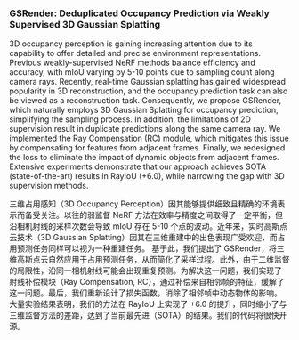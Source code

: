 ### GSRender: Deduplicated Occupancy Prediction via Weakly Supervised 3D Gaussian Splatting

3D occupancy perception is gaining increasing attention due to its capability to offer detailed and precise environment representations. Previous weakly-supervised NeRF methods balance efficiency and accuracy, with mIoU varying by 5-10 points due to sampling count along camera rays. Recently, real-time Gaussian splatting has gained widespread popularity in 3D reconstruction, and the occupancy prediction task can also be viewed as a reconstruction task. Consequently, we propose GSRender, which naturally employs 3D Gaussian Splatting for occupancy prediction, simplifying the sampling process. In addition, the limitations of 2D supervision result in duplicate predictions along the same camera ray. We implemented the Ray Compensation (RC) module, which mitigates this issue by compensating for features from adjacent frames. Finally, we redesigned the loss to eliminate the impact of dynamic objects from adjacent frames. Extensive experiments demonstrate that our approach achieves SOTA (state-of-the-art) results in RayIoU (+6.0), while narrowing the gap with 3D supervision methods.

三维占用感知（3D Occupancy Perception）因其能够提供细致且精确的环境表示而备受关注。以往的弱监督 NeRF 方法在效率与精度之间取得了一定平衡，但沿相机射线的采样次数会导致 mIoU 存在 5-10 个点的波动。近年来，实时高斯点云技术（3D Gaussian Splatting）因其在三维重建中的出色表现广受欢迎，而占用预测任务同样可以视为一种重建任务。
基于此，我们提出了 GSRender，将三维高斯点云自然应用于占用预测任务，从而简化了采样过程。此外，由于二维监督的局限性，沿同一相机射线可能会出现重复预测。为解决这一问题，我们实现了 射线补偿模块（Ray Compensation, RC），通过补偿来自相邻帧的特征，缓解了这一问题。最后，我们重新设计了损失函数，消除了相邻帧中动态物体的影响。
大量实验结果表明，我们的方法在 RayIoU 上实现了 +6.0 的提升，同时缩小了与三维监督方法的差距，达到了当前最先进（SOTA）的结果。我们的代码将很快开源。
